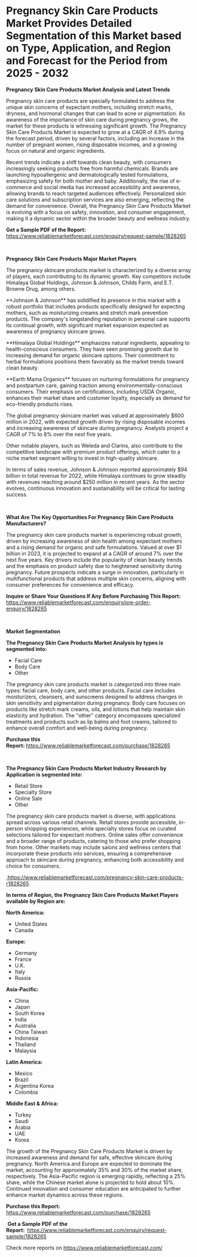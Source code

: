 <p><h1>Pregnancy Skin Care Products Market Provides Detailed Segmentation of this Market based on Type, Application, and Region and Forecast for the Period from 2025 - 2032</h1></p><p><strong>Pregnancy Skin Care Products Market Analysis and Latest Trends</strong></p>
<p><p>Pregnancy skin care products are specially formulated to address the unique skin concerns of expectant mothers, including stretch marks, dryness, and hormonal changes that can lead to acne or pigmentation. As awareness of the importance of skin care during pregnancy grows, the market for these products is witnessing significant growth. The Pregnancy Skin Care Products Market is expected to grow at a CAGR of 4.9% during the forecast period, driven by several factors, including an increase in the number of pregnant women, rising disposable incomes, and a growing focus on natural and organic ingredients.</p><p>Recent trends indicate a shift towards clean beauty, with consumers increasingly seeking products free from harmful chemicals. Brands are launching hypoallergenic and dermatologically tested formulations, emphasizing safety for both mother and baby. Additionally, the rise of e-commerce and social media has increased accessibility and awareness, allowing brands to reach targeted audiences effectively. Personalized skin care solutions and subscription services are also emerging, reflecting the demand for convenience. Overall, the Pregnancy Skin Care Products Market is evolving with a focus on safety, innovation, and consumer engagement, making it a dynamic sector within the broader beauty and wellness industry.</p></p>
<p><strong>Get a Sample PDF of the Report:&nbsp;</strong> <a href="https://www.reliablemarketforecast.com/enquiry/request-sample/1828265?utm_campaign=2332&utm_medium=2&utm_source=Github&utm_content=ia&utm_term=07022025&utm_id=pregnancy-skin-care-products">https://www.reliablemarketforecast.com/enquiry/request-sample/1828265</a></p>
<p>&nbsp;</p>
<p><strong>Pregnancy Skin Care Products Major Market Players</strong></p>
<p><p>The pregnancy skincare products market is characterized by a diverse array of players, each contributing to its dynamic growth. Key competitors include Himalaya Global Holdings, Johnson & Johnson, Childs Farm, and E.T. Browne Drug, among others. </p><p>**Johnson & Johnson** has solidified its presence in this market with a robust portfolio that includes products specifically designed for expecting mothers, such as moisturizing creams and stretch mark prevention products. The company's longstanding reputation in personal care supports its continual growth, with significant market expansion expected as awareness of pregnancy skincare grows.</p><p>**Himalaya Global Holdings** emphasizes natural ingredients, appealing to health-conscious consumers. They have seen promising growth due to increasing demand for organic skincare options. Their commitment to herbal formulations positions them favorably as the market trends toward clean beauty.</p><p>**Earth Mama Organics** focuses on nurturing formulations for pregnancy and postpartum care, gaining traction among environmentally-conscious consumers. Their emphasis on certifications, including USDA Organic, enhances their market share and customer loyalty, especially as demand for eco-friendly products rises.</p><p>The global pregnancy skincare market was valued at approximately $600 million in 2022, with expected growth driven by rising disposable incomes and increasing awareness of skincare during pregnancy. Analysts project a CAGR of 7% to 8% over the next five years.</p><p>Other notable players, such as Weleda and Clarins, also contribute to the competitive landscape with premium product offerings, which cater to a niche market segment willing to invest in high-quality skincare.</p><p>In terms of sales revenue, Johnson & Johnson reported approximately $94 billion in total revenue for 2022, while Himalaya continues to grow steadily with revenues reaching around $250 million in recent years. As the sector evolves, continuous innovation and sustainability will be critical for lasting success.</p></p>
<p>&nbsp;</p>
<p><strong>What Are The Key Opportunities For Pregnancy Skin Care Products Manufacturers?</strong></p>
<p><p>The pregnancy skin care products market is experiencing robust growth, driven by increasing awareness of skin health among expectant mothers and a rising demand for organic and safe formulations. Valued at over $1 billion in 2023, it is projected to expand at a CAGR of around 7% over the next five years. Key drivers include the popularity of clean beauty trends and the emphasis on product safety due to heightened sensitivity during pregnancy. Future prospects indicate a surge in innovation, particularly in multifunctional products that address multiple skin concerns, aligning with consumer preferences for convenience and efficacy.</p></p>
<p><strong>Inquire or Share Your Questions If Any Before Purchasing This Report:</strong> <a href="https://www.reliablemarketforecast.com/enquiry/pre-order-enquiry/1828265?utm_campaign=2332&utm_medium=2&utm_source=Github&utm_content=ia&utm_term=07022025&utm_id=pregnancy-skin-care-products">https://www.reliablemarketforecast.com/enquiry/pre-order-enquiry/1828265</a></p>
<p>&nbsp;</p>
<p><strong>Market Segmentation</strong></p>
<p><strong>The Pregnancy Skin Care Products Market Analysis by types is segmented into:</strong></p>
<p><ul><li>Facial Care</li><li>Body Care</li><li>Other</li></ul></p>
<p><p>The pregnancy skin care products market is categorized into three main types: facial care, body care, and other products. Facial care includes moisturizers, cleansers, and sunscreens designed to address changes in skin sensitivity and pigmentation during pregnancy. Body care focuses on products like stretch mark creams, oils, and lotions that help maintain skin elasticity and hydration. The "other" category encompasses specialized treatments and products such as lip balms and foot creams, tailored to enhance overall comfort and well-being during pregnancy.</p></p>
<p><strong>Purchase this Report:&nbsp;</strong><a href="https://www.reliablemarketforecast.com/purchase/1828265?utm_campaign=2332&utm_medium=2&utm_source=Github&utm_content=ia&utm_term=07022025&utm_id=pregnancy-skin-care-products">https://www.reliablemarketforecast.com/purchase/1828265</a></p>
<p>&nbsp;</p>
<p><strong>The Pregnancy Skin Care Products Market Industry Research by Application is segmented into:</strong></p>
<p><ul><li>Retail Store</li><li>Specialty Store</li><li>Online Sale</li><li>Other</li></ul></p>
<p><p>The pregnancy skin care products market is diverse, with applications spread across various retail channels. Retail stores provide accessible, in-person shopping experiences, while specialty stores focus on curated selections tailored for expectant mothers. Online sales offer convenience and a broader range of products, catering to those who prefer shopping from home. Other markets may include salons and wellness centers that incorporate these products into services, ensuring a comprehensive approach to skincare during pregnancy, enhancing both accessibility and choice for consumers.</p></p>
<p><a href="https://www.reliablemarketforecast.com/pregnancy-skin-care-products-r1828265?utm_campaign=2332&utm_medium=2&utm_source=Github&utm_content=ia&utm_term=07022025&utm_id=pregnancy-skin-care-products">&nbsp;https://www.reliablemarketforecast.com/pregnancy-skin-care-products-r1828265</a></p>
<p><strong>In terms of Region, the Pregnancy Skin Care Products Market Players available by Region are:</strong></p>
<p>
    <p> <strong> North America: </strong>
        <ul>
            <li>United States</li>
            <li>Canada</li>
        </ul>
        </p> 
    <p> <strong> Europe: </strong>
        <ul>
            <li>Germany</li>
            <li>France</li>
            <li>U.K.</li>
            <li>Italy</li>
            <li>Russia</li>
        </ul>
        </p> 
    <p> <strong> Asia-Pacific: </strong>
        <ul>
            <li>China</li>
            <li>Japan</li>
            <li>South Korea</li>
            <li>India</li>
            <li>Australia</li>
            <li>China Taiwan</li>
            <li>Indonesia</li>
            <li>Thailand</li>
            <li>Malaysia</li>
        </ul>
        </p> 
    <p> <strong> Latin America: </strong>
        <ul>
            <li>Mexico</li>
            <li>Brazil</li>
            <li>Argentina Korea</li>
            <li>Colombia</li>
        </ul>
        </p> 
    <p> <strong> Middle East & Africa: </strong>
        <ul>
            <li>Turkey</li>
            <li>Saudi</li>
            <li>Arabia</li>
            <li>UAE</li>
            <li>Korea</li>
        </ul>
    </p>
    </p>
<p><p>The growth of the Pregnancy Skin Care Products Market is driven by increased awareness and demand for safe, effective skincare during pregnancy. North America and Europe are expected to dominate the market, accounting for approximately 35% and 30% of the market share, respectively. The Asia-Pacific region is emerging rapidly, reflecting a 25% share, while the Chinese market alone is projected to hold about 10%. Continued innovation and consumer education are anticipated to further enhance market dynamics across these regions.</p></p>
<p><strong>Purchase this Report: </strong><a href="https://www.reliablemarketforecast.com/purchase/1828265?utm_campaign=2332&utm_medium=2&utm_source=Github&utm_content=ia&utm_term=07022025&utm_id=pregnancy-skin-care-products">https://www.reliablemarketforecast.com/purchase/1828265</a></p>
<p>&nbsp;<strong>Get a Sample PDF of the Report:&nbsp;&nbsp;</strong><a href="https://www.reliablemarketforecast.com/enquiry/request-sample/1828265?utm_campaign=2332&utm_medium=2&utm_source=Github&utm_content=ia&utm_term=07022025&utm_id=pregnancy-skin-care-products">https://www.reliablemarketforecast.com/enquiry/request-sample/1828265</a></p>
<p><strong></strong></p>
<p>Check more reports on <a href="https://www.reliablemarketforecast.com/?utm_campaign=2332&utm_medium=2&utm_source=Github&utm_content=ia&utm_term=07022025&utm_id=pregnancy-skin-care-products">https://www.reliablemarketforecast.com/</a></p>